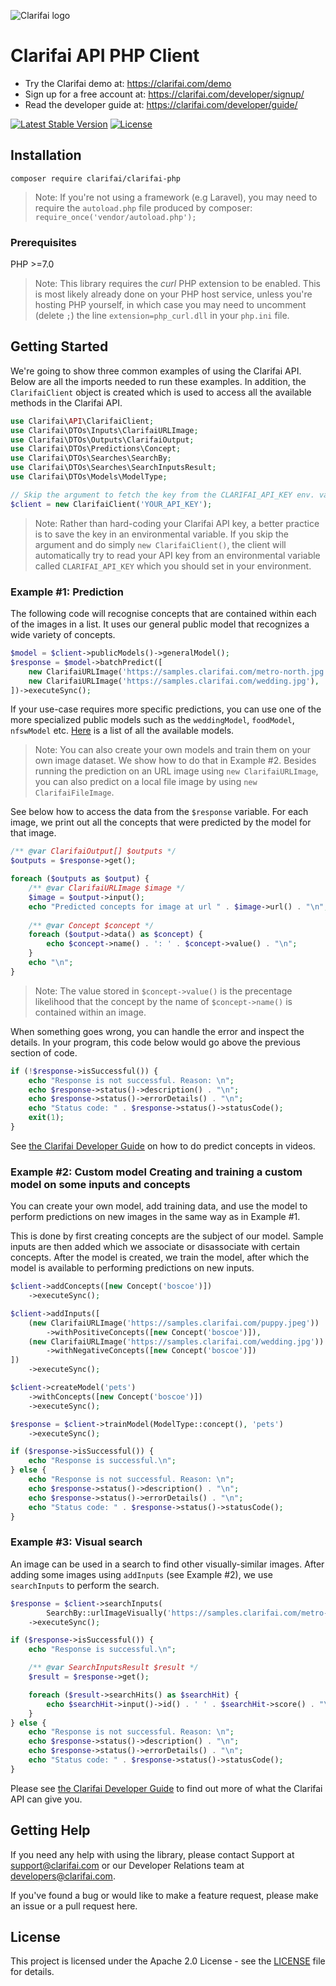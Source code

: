 ![Clarifai logo](docs/logo.png)

# Clarifai API PHP Client

- Try the Clarifai demo at: https://clarifai.com/demo
- Sign up for a free account at: https://clarifai.com/developer/signup/
- Read the developer guide at: https://clarifai.com/developer/guide/


[![Latest Stable Version](https://poser.pugx.org/clarifai/clarifai-php/version)](https://packagist.org/packages/clarifai/clarifai-php)
[![License](https://poser.pugx.org/clarifai/clarifai-php/license)](https://github.com/Clarifai/clarifai-php/blob/master/LICENSE)


## Installation

`composer require clarifai/clarifai-php`

> Note: If you're not using a framework (e.g Laravel), you may need to require the `autoload.php`
file produced by composer: `require_once('vendor/autoload.php');`

###  Prerequisites

PHP >=7.0

> Note: This library requires the *curl* PHP extension to be enabled. This is most likely already
done on your PHP host service, unless you're hosting PHP yourself, in which case you may need to 
uncomment (delete `;`) the line `extension=php_curl.dll` in your `php.ini` file.

## Getting Started

We're going to show three common examples of using the Clarifai API. Below are all the imports
needed to run these examples. In addition, the `ClarifaiClient` object is created which is used to
access all the available methods in the Clarifai API.

```php
use Clarifai\API\ClarifaiClient;
use Clarifai\DTOs\Inputs\ClarifaiURLImage;
use Clarifai\DTOs\Outputs\ClarifaiOutput;
use Clarifai\DTOs\Predictions\Concept;
use Clarifai\DTOs\Searches\SearchBy;
use Clarifai\DTOs\Searches\SearchInputsResult;
use Clarifai\DTOs\Models\ModelType;

// Skip the argument to fetch the key from the CLARIFAI_API_KEY env. variable
$client = new ClarifaiClient('YOUR_API_KEY');
```

> Note: Rather than hard-coding your Clarifai API key, a better practice is to save the key in an
environmental variable. If you skip the argument and do simply `new ClarifaiClient()`, the client
will automatically try to read your API key from an environmental variable called `CLARIFAI_API_KEY`
which you should set in your environment.

### Example #1: Prediction

The following code will recognise concepts that are contained within each of the images in a list.
It uses our general public model that recognizes a wide variety of concepts.

```php
$model = $client->publicModels()->generalModel();
$response = $model->batchPredict([
    new ClarifaiURLImage('https://samples.clarifai.com/metro-north.jpg'),
    new ClarifaiURLImage('https://samples.clarifai.com/wedding.jpg'),
])->executeSync();
```

If your use-case requires more specific predictions, you can use one of the more specialized public
models such as the `weddingModel`, `foodModel`, `nfswModel` etc.
[Here](https://clarifai.com/models/) is a list of all the available models.

> Note: You can also create your own models and train them on your own image dataset. We show how
to do that in Example #2. Besides running the prediction on an URL image using
`new ClarifaiURLImage`, you can also predict on a local file image by using `new ClarifaiFileImage`.

See below how to access the data from the `$response` variable. For each image, we print out
all the concepts that were predicted by the model for that image.

```php
/** @var ClarifaiOutput[] $outputs */
$outputs = $response->get();

foreach ($outputs as $output) {
    /** @var ClarifaiURLImage $image */
    $image = $output->input();
    echo "Predicted concepts for image at url " . $image->url() . "\n";
    
    /** @var Concept $concept */
    foreach ($output->data() as $concept) {
        echo $concept->name() . ': ' . $concept->value() . "\n";
    }
    echo "\n";
}
```

> Note: The value stored in `$concept->value()` is the precentage likelihood that the concept by
the name of `$concept->name()` is contained within an image.

When something goes wrong, you can handle the error and inspect the details. In your program, this
code below would go above the previous section of code.

```php
if (!$response->isSuccessful()) {
    echo "Response is not successful. Reason: \n";
    echo $response->status()->description() . "\n";
    echo $response->status()->errorDetails() . "\n";
    echo "Status code: " . $response->status()->statusCode();
    exit(1);
}
```

See [the Clarifai Developer Guide](https://clarifai.com/developer/guide/) on how to do predict
concepts in videos.

### Example #2: Custom model Creating and training a custom model on some inputs and concepts

You can create your own model, add training data, and use the model to perform predictions on
new images in the same way as in Example #1.

This is done by first creating concepts are the subject of our model. Sample inputs are then
added which we associate or disassociate with certain concepts. After the model is created, we train
the model, after which the model is available to performing predictions on new inputs.

```php
$client->addConcepts([new Concept('boscoe')])
    ->executeSync();

$client->addInputs([
    (new ClarifaiURLImage('https://samples.clarifai.com/puppy.jpeg'))
        ->withPositiveConcepts([new Concept('boscoe')]),
    (new ClarifaiURLImage('https://samples.clarifai.com/wedding.jpg'))
        ->withNegativeConcepts([new Concept('boscoe')])
])
    ->executeSync();

$client->createModel('pets')
    ->withConcepts([new Concept('boscoe')])
    ->executeSync();

$response = $client->trainModel(ModelType::concept(), 'pets')
    ->executeSync();

if ($response->isSuccessful()) {
    echo "Response is successful.\n";
} else {
    echo "Response is not successful. Reason: \n";
    echo $response->status()->description() . "\n";
    echo $response->status()->errorDetails() . "\n";
    echo "Status code: " . $response->status()->statusCode();
}
```

### Example #3: Visual search

An image can be used in a search to find other visually-similar images. After adding some images
using `addInputs` (see Example #2), we use `searchInputs` to perform the search.


```php
$response = $client->searchInputs(
        SearchBy::urlImageVisually('https://samples.clarifai.com/metro-north.jpg'))
    ->executeSync();

if ($response->isSuccessful()) {
    echo "Response is successful.\n";

    /** @var SearchInputsResult $result */
    $result = $response->get();

    foreach ($result->searchHits() as $searchHit) {
        echo $searchHit->input()->id() . ' ' . $searchHit->score() . "\n";
    }
} else {
    echo "Response is not successful. Reason: \n";
    echo $response->status()->description() . "\n";
    echo $response->status()->errorDetails() . "\n";
    echo "Status code: " . $response->status()->statusCode();
}
```

Please see [the Clarifai Developer Guide](https://clarifai.com/developer/guide/) to find out more
of what the Clarifai API can give you.

## Getting Help

If you need any help with using the library, please contact Support at support@clarifai.com or our
Developer Relations team at developers@clarifai.com.

If you've found a bug or would like to make a feature request, please make an issue or a pull
request here.


## License

This project is licensed under the Apache 2.0 License - see the [LICENSE](LICENSE) file for details.
